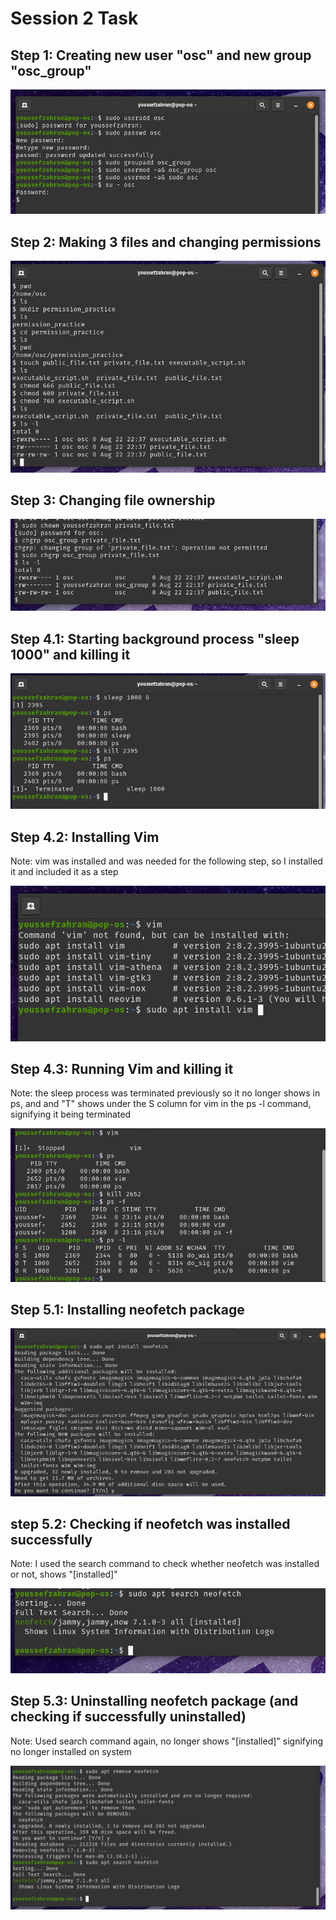 # Session 2 Task

## Step 1: Creating new user "osc" and new group "osc_group"

![Step 1](imgs/step_1.png)

## Step 2: Making 3 files and changing permissions

![Step 2](imgs/step_2.png)

## Step 3: Changing file ownership

![Step 3](imgs/step_3.png)

## Step 4.1: Starting background process "sleep 1000" and killing it

![Step 4.1](imgs/step_4.png)

## Step 4.2: Installing Vim

Note: vim was installed and was needed for the following step, so I installed it and included it as a step

![Step 4.2](imgs/step_5.png)

## Step 4.3: Running Vim and killing it

Note: the sleep process was terminated previously so it no longer shows in ps, and and "T" shows under the S column for vim in the ps -l command, signifying it being terminated

![Step 4.3](imgs/step_6.png)

## Step 5.1: Installing neofetch package 

![Step 5.1](imgs/step_7.png)


## step 5.2: Checking if neofetch was installed successfully

Note: I used the search command to check whether neofetch was installed or not, shows "[installed]"

![Step 5.2](imgs/step_8.png)


## Step 5.3: Uninstalling neofetch package (and checking if successfully uninstalled)

Note: Used search command again, no longer shows "[installed]" signifying no longer installed on system

![Step 5.3](imgs/step_9.png)  
